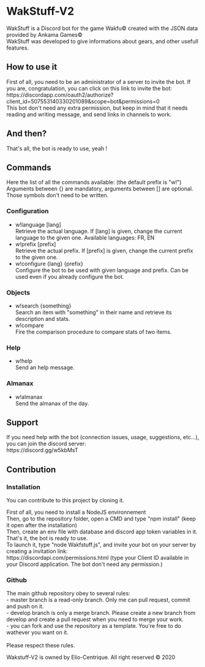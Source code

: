 # WakStuff-V2
<p>WakStuff is a Discord bot for the game Wakfu&copy; created with the JSON data provided by Ankama Games&copy; <br>
WakStuff was developed to give informations about gears, and other usefull features.
</p>

## How to use it
<p>First of all, you need to be an administrator of a server to invite the bot.
If you are, congratulation, you can click on this link to invite the bot: <br/>
https://discordapp.com/oauth2/authorize?client_id=507553140330201089&scope=bot&permissions=0 <br/>
This bot don't need any extra permission, but keep in mind that it needs reading and writing message, and send links in channels to work.
</p>

## And then?
<p>That's all, the bot is ready to use, yeah ! </p>

## Commands
<p> Here the list of all the commands available: (the default prefix is "w!") <br/>
Arguments between {} are mandatory, arguments between [] are optional. Those symbols don't need to be written.
  
### Configuration

<ul>
<li> w!language [lang] <br/> Retrieve the actual language. If [lang] is given, change the current language to the given one. Available languages: FR, EN </li>
<li> w!prefix [prefix] <br/> Retrieve the actual prefix. If [prefix] is given, change the current prefix to the given one. </li>
<li> w!configure {lang} {prefix} <br/> Configure the bot to be used with given language and prefix. Can be used even if you already configure the bot. </li>
</ul>

### Objects

<ul>
<li> w!search {something} <br/> Search an item with "something" in their name and retrieve its description and stats. </li>
<li> w!compare <br/> Fire the comparison procedure to compare stats of two items.</li>
</ul>

### Help

<ul>
<li> w!help <br/> Send an help message.</li>
</ul>

### Almanax

<ul>
<li> w!almanax <br/> Send the almanax of the day.</li>
</ul>

## Support
<p> If you need help with the bot (connection issues, usage, suggestions, etc...), you can join the discord server: <br>
https://discord.gg/w5kbMsT <br>
</p>

## Contribution

### Installation
<p>You can contribute to this project by cloning it. <p>
<p>First of all, you need to install a NodeJS environnement <br>
Then, go to the repository folder, open a CMD and type "npm install" (keep it open after the installation) <br>
Then, create an env file with database and discord app token variables in it.
That's it, the bot is ready to use.<br>
To launch it, type "node Wakfstuff.js", and invite your bot on your server by creating a invitation link: <br>
https://discordapi.com/permissions.html (type your Client ID available in your Discord application. The bot don't need any permission.) <br>
</p>

### Github
<p>
The main github repository obey to several rules: <br>
- master branch is a read-only branch. Only me can pull request, commit and push on it. <br>
- develop branch is only a merge branch. Please create a new branch from develop and create a pull request when you need to merge your work. <br>
- you can fork and use the repository as a template. You're free to do wathever you want on it.<br>
<br>
Please respect these rules.
</p>

Wakstuff-V2 is owned by Elio-Centrique. All right reserved &copy; 2020
